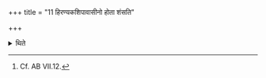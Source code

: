 +++
title = "11 हिरण्यकशिपावासीनो होता शंसति"

+++

<details><summary>थिते</summary>

11. The Hotr̥ sitting on a golden cushion, narrates (it).[^1]  

[^1]: Cf. AB VII.12.  

</details>
